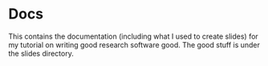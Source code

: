 # Docs

This contains the documentation (including what I used to create slides) for my tutorial on writing good research software good. The good stuff is under the slides directory.